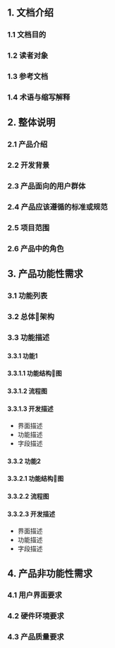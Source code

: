 ## 1. 文档介绍
### 1.1 文档目的
### 1.2 读者对象
### 1.3 参考文档
### 1.4 术语与缩写解释

## 2. 整体说明
### 2.1 产品介绍
### 2.2 开发背景
### 2.3 产品面向的用户群体
### 2.4 产品应该遵循的标准或规范
### 2.5 项目范围
### 2.6 产品中的角色

## 3. 产品功能性需求
### 3.1 功能列表
### 3.2 总体架构
### 3.3 功能描述
#### 3.3.1 功能1
#### 3.3.1.1 功能结构图
#### 3.3.1.2 流程图
#### 3.3.1.3 开发描述
* 界面描述
* 功能描述
* 字段描述
#### 3.3.2 功能2
#### 3.3.2.1 功能结构图
#### 3.3.2.2 流程图
#### 3.3.2.3 开发描述
* 界面描述
* 功能描述
* 字段描述
## 4. 产品非功能性需求
### 4.1 用户界面要求
### 4.2 硬件环境要求
### 4.3 产品质量要求  